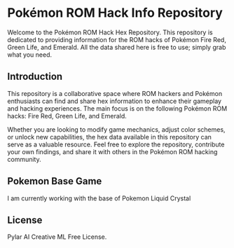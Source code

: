 # Pokémon ROM Hack Info Repository

Welcome to the Pokémon ROM Hack Hex Repository. This repository is dedicated to providing information for the ROM hacks of Pokémon Fire Red, Green Life, and Emerald. All the data shared here is free to use; simply grab what you need.

## Introduction

This repository is a collaborative space where ROM hackers and Pokémon enthusiasts can find and share hex information to enhance their gameplay and hacking experiences. The main focus is on the following Pokémon ROM hacks: Fire Red, Green Life, and Emerald.

Whether you are looking to modify game mechanics, adjust color schemes, or unlock new capabilities, the hex data available in this repository can serve as a valuable resource. Feel free to explore the repository, contribute your own findings, and share it with others in the Pokémon ROM hacking community.

## Pokemon Base Game

I am currently working with the base of Pokemon Liquid Crystal

## License

Pylar AI Creative ML Free License.